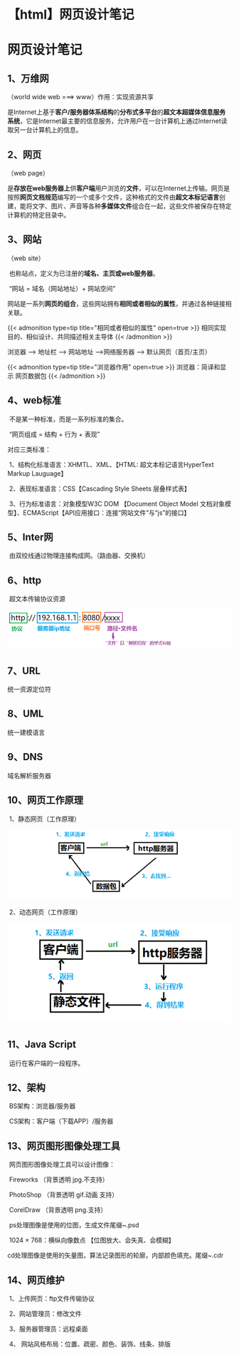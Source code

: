 # 【html】网页设计笔记


# 网页设计笔记

## 1、万维网

（world wide web ===> www）作用：实现资源共享

​	是Internet上基于**客户/服务器体系结构**的**分布式多平台**的**超文本超媒体信息服务系统**，它是Internet最主要的信息服务，允许用户在一台计算机上通过Internet读取另一台计算机上的信息。

## 2、网页

（web page）

​	是**存放在web服务器上**供**客户端**用户浏览的**文件**，可以在Internet上传输。网页是按照**网页文档规范**编写的一个或多个文件，这种格式的文件由**超文本标记语言**创建，能将文字、图片、声音等各种**多媒体文件**组合在一起，这些文件被保存在特定计算机的特定目录中。

## 3、网站

（web site）

​	也称站点，定义为已注册的**域名、主页或web服务器**。

​	“网站 = 域名（网站地址）+ 网站空间”

​	网站是一系列**网页的组合**，这些网站拥有**相同或者相似的属性**，并通过各种链接相关联。


{{< admonition type=tip title="相同或者相似的属性" open=true >}}
相同实现目的、相似设计、共同描述相关主导体
{{< /admonition >}}

浏览器 ——> 地址栏 ——> 网站地址 ——>网络服务器 ——> 默认网页（首页/主页）


{{< admonition type=tip title="浏览器作用" open=true >}}
浏览器：简译和显示 网页数据包
{{< /admonition >}}

## 4、web标准

​	不是某一种标准，而是一系列标准的集合。

​	“网页组成 = 结构 + 行为 + 表现”

对应三类标准：

​	1、结构化标准语言：XHMTL、XML、【HTML: 超文本标记语言HyperText Markup Lauguage】

​	2、表现标准语言：CSS【Cascading Style Sheets 层叠样式表】

​	3、行为标准语言：对象模型W3C DOM 【Document Object Model 文档对象模型】、ECMAScript【API应用接口：连接“网站文件”与“js”的接口】

## 5、Inter网

​	由双绞线通过物理连接构成网。（路由器、交换机）

## 6、http

​	超文本传输协议资源

![image-20240902222836002](./images/image-20240902222836002.png)

## 7、URL

统一资源定位符

## 8、UML

统一建模语言

## 9、DNS

域名解析服务器

## 10、网页工作原理

​	1、静态网页（工作原理）

![image-20240902224200857](./images/image-20240902224200857.png)

​	2、动态网页（工作原理）

![image-20240902224614891](./images/image-20240902224614891.png)

## 11、Java Script

​	运行在客户端的一段程序。

## 12、架构

​	BS架构：浏览器/服务器

​	CS架构：客户端（下载APP）/服务器

## 13、网页图形图像处理工具

​	网页图形图像处理工具可以设计图像：

​	Fireworks  （背景透明 jpg.不支持）

​	PhotoShop  （背景透明 gif.动画 支持）

​	CorelDraw  （背景透明 png.支持）

​	ps处理图像是使用的位图，生成文件尾缀~.psd

​	1024 × 768：横纵向像数点 【位图放大、会失真、会模糊】    

cd处理图像是使用的矢量图，算法记录图形的轮廓，内部颜色填充。尾缀~.cdr

## 14、网页维护

​	1、上传网页：ftp文件传输协议

​	2、网站管理员：修改文件

​	3、服务器管理员：远程桌面

​	4、 网站风格布局：位置、疏密、颜色、装饰、线条、排版



